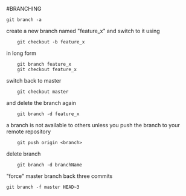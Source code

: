 #BRANCHING

	git branch -a

create a new branch named "feature_x" and switch to it using

		git checkout -b feature_x

in long form

		git branch feature_x
		git checkout feature_x

switch back to master

		git checkout master

and delete the branch again

		git branch -d feature_x

a branch is not available to others unless you push the branch to your remote repository

		git push origin <branch>

delete branch

		git branch -d branchName

"force" master branch back three commits

	git branch -f master HEAD~3

